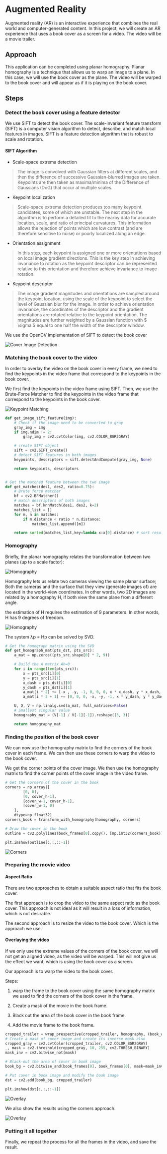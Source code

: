 # Augmented Reality

Augmented reality (AR) is an interactive experience that combines the real world and computer-generated content. In this project, we will create an AR experience that uses a book cover as a screen for a video. The video will be a movie trailer.

## Approach

This application can be completed using planar homography. Planar homography is a technique that allows us to warp an image to a plane. In this case, we will use the book cover as the plane. The video will be warped to the book cover and will appear as if it is playing on the book cover.

## Steps

### Detect the book cover using a feature detector

We use SIFT to detect the book cover. The scale-invariant feature transform (SIFT) is a computer vision algorithm to detect, describe, and match local features in images. SIFT is a feature detection algorithm that is robust to scale and rotation.

#### SIFT Algorithm

- Scale-space extrema detection

> The image is convolved with Gaussian filters at different scales, and then the difference of successive Gaussian-blurred images are taken. Keypoints are then taken as maxima/minima of the Difference of Gaussians (DoG) that occur at multiple scales.

- Keypoint localization

> Scale-space extrema detection produces too many keypoint candidates, some of which are unstable. The next step in the algorithm is to perform a detailed fit to the nearby data for accurate location, scale, and ratio of principal curvatures. This information allows the rejection of points which are low contrast (and are therefore sensitive to noise) or poorly localized along an edge.

- Orientation assignment

> In this step, each keypoint is assigned one or more orientations based on local image gradient directions. This is the key step in achieving invariance to rotation as the keypoint descriptor can be represented relative to this orientation and therefore achieve invariance to image rotation.

- Keypoint descriptor

> The image gradient magnitudes and orientations are sampled around the keypoint location, using the scale of the keypoint to select the level of Gaussian blur for the image. In order to achieve orientation invariance, the coordinates of the descriptor and the gradient orientations are rotated relative to the keypoint orientation. The magnitudes are further weighted by a Gaussian function with $ \sigma $  equal to one half the width of the descriptor window.

We use the OpenCV implementation of SIFT to detect the book cover

![Cover Image Detection][cover_detection]

### Matching the book cover to the video

In order to overlay the video on the book cover in every frame, we need to find the keypoints in the video frame that correspond to the keypoints in the book cover.

We first find the keypoints in the video frame using SIFT. Then, we use the Brute-Force Matcher to find the keypoints in the video frame that correspond to the keypoints in the book cover.

![Keypoint Matching][matches]

```python
def get_image_sift_feature(img):
    # Check if the image need to be converted to gray
    gray_img = img
    if img.ndim != 2:
        gray_img = cv2.cvtColor(img, cv2.COLOR_BGR2GRAY)

    # create SIFT object
    sift = cv2.SIFT_create()
    # detect SIFT features in both images
    keypoints, descriptors = sift.detectAndCompute(gray_img, None)

    return keypoints, descriptors


# Get the matched feature between the two image
def get_matches(des1, des2, ratio=0.75):
    # Brute force matcher
    bf = cv2.BFMatcher()
    # match descriptors of both images
    matches = bf.knnMatch(des1, des2, k=2)
    matches_list = []
    for m, n in matches:
        if m.distance < ratio * n.distance:
            matches_list.append([m])

    return sorted(matches_list,key=lambda x:x[0].distance) # sort results from the best keypoints to worst

```

### Homography

Briefly, the planar homography relates the transformation between two planes (up to a scale factor):

![Homography][homography]

Homography lets us relate two cameras viewing the same planar surface; Both the cameras and the surface that they view (generate images of) are located in the world-view coordinates. In other words, two 2D images are related by a homography H, if both view the same plane from a different angle.

the estimation of H requires the estimation of 9 parameters. In other words, H has 9 degrees of freedom.

![Homography][homoestimate]

The system λp = Hp can be solved by SVD.

```python
# Get the homograph matrix using the SVD
def get_homograph_mat(pts_dst, pts_src):
    a_mat = np.zeros((pts_src.shape[0] * 2, 9))

    # Build the A matrix Ah=0
    for i in range(len(pts_src)):
        x = pts_src[i][0]
        y = pts_src[i][1]
        x_dash = pts_dst[i][0]
        y_dash = pts_dst[i][1]
        a_mat[i * 2] += [-x , -y, -1, 0, 0, 0, x * x_dash, y * x_dash, x_dash]
        a_mat[i * 2 + 1] += [0, 0, 0, -x, -y, -1, x * y_dash, y * y_dash, y_dash]

    U, D, V = np.linalg.svd(a_mat, full_matrices=False)
    # Smallest singular value
    homography_mat = (V[-1] / V[-1][-1]).reshape((3, 3))

    return homography_mat

```

### Finding the position of the book cover

We can now use the homography matrix to find the corners of the book cover in each frame. We can then use these corners to warp the video to the book cover.

We get the corner points of the cover image. We then use the homography matrix to find the corner points of the cover image in the video frame.

```python
# Get the corners of the cover in the book
corners = np.array([
        [0, 0],
        [0, cover_h-1],
        [cover_w-1, cover_h-1],
        [cover_w-1, 0]
    ],
    dtype=np.float32)
corners_book = transform_with_homography(homography, corners)

# Draw the cover in the book
outline = cv2.polylines(book_frames[0].copy(), [np.int32(corners_book)], True, (255, 0, 0), 3)

plt.imshow(outline[:,:,::-1])
```

![Corners][corners]

### Preparing the movie video

#### Aspect Ratio

There are two approaches to obtain a suitable aspect ratio that fits the book cover.

The first approach is to crop the video to the same aspect ratio as the book cover. This approach is not ideal as it will result in a loss of information, which is not desirable.

The second approach is to resize the video to the book cover. Which is the approach we use.

#### Overlaying the video

If we only use the extreme values of the corners of the book cover, we will not get an aligned video, as the video will be warped. This will not give us the effect we want, which is using the book cover as a screen.

Our approach is to warp the video to the book cover.

Steps:

1. warp the frame to the book cover using the same homography matrix we used to find the corners of the book cover in the frame.

1. Create a mask of the movie in the book frame.

1. Black out the area of the book cover in the book frame.

1. Add the movie frame to the book frame.

```python
cropped_trailer = wrap_prespective(cropped_trailer, homography, (book_w, book_h))
# Create a mask of cover image and create its inverse mask also
cropped_gray = cv2.cvtColor(cropped_trailer, cv2.COLOR_BGR2GRAY)
_, mask = cv2.threshold(cropped_gray, 10, 255, cv2.THRESH_BINARY)
mask_inv = cv2.bitwise_not(mask)

# Black-out the area of cover in book image
book_bg = cv2.bitwise_and(book_frames[0], book_frames[0], mask=mask_inv)

# Put cover in book image and modify the book image
dst = cv2.add(book_bg, cropped_trailer)

plt.imshow(dst[:,:,::-1])
```

![Overlay][overlay]

We also show the results using the corners approach.

![Overlay][overlay_corners]
### Putting it all together

Finally, we repeat the process for all the frames in the video, and save the result.

<!-- References -->

[cover_detection]: ./img/cover_detection.png
[matches]: ./img/matches.png
[homography]: ./img/homography.jpeg
[homoestimate]: ./img/homoestimate
[corners]: ./img/corners.png
[overlay]: ./img/ready.png
[overlay_corners]: ./img/corners_overlay.png
